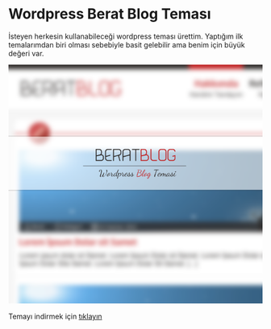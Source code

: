 # Wordpress Berat Blog Teması

İsteyen herkesin kullanabileceği wordpress teması ürettim. Yaptığım ilk temalarımdan biri olması sebebiyle basit gelebilir ama benim için büyük değeri var. 


![GitHub Logo](/BeratBlog/screenshot.png)

Temayı indirmek için [tıklayın](https://yadi.sk/d/WCVdB9S6bwKtR)
